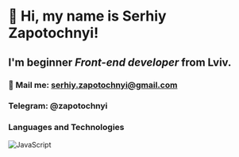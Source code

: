 # 👋 Hi, my name is **Serhiy Zapotochnyi**!
## I'm beginner *Front-end developer* from Lviv.
### 📧 Mail me: serhiy.zapotochnyi@gmail.com
### Telegram: @zapotochnyi
### Languages and Technologies
![JavaScript](https://img.shields.io/static/v1?message=javascript&color=lightgrey?style=flat-square&logo=javascript)
